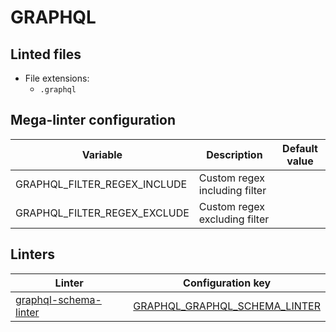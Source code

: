 <!-- markdownlint-disable MD003 MD020 MD033 MD041 -->
<!-- Generated by .automation/build.py, please do not update manually -->
# GRAPHQL

## Linted files

- File extensions:
  - `.graphql`

## Mega-linter configuration

| Variable | Description | Default value |
| ----------------- | -------------- | -------------- |
| GRAPHQL_FILTER_REGEX_INCLUDE | Custom regex including filter |  |
| GRAPHQL_FILTER_REGEX_EXCLUDE | Custom regex excluding filter |  |

## Linters

| Linter | Configuration key |
| ------ | ----------------- |
| [graphql-schema-linter](graphql_graphql_schema_linter.md) | [GRAPHQL_GRAPHQL_SCHEMA_LINTER](graphql_graphql_schema_linter.md) |
